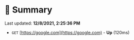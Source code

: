 # 📖 Summary
Last updated: **12/8/2021, 2:25:36 PM**

- `GET` [https://google.com](https://google.com) - **Up** (120ms)
